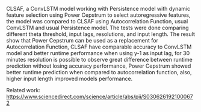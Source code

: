 CLSAF, a ConvLSTM model working with Persistence model with dynamic feature selection using Power Cepstrum to select autoregressive features, the model was compared to CLSAF using Autocorrelation Function, usual ConvLSTM and usual Persistence model. The tests were done comparing different theta threshold, input lags, resolutions, and input length. The result show that Power Cepstrum can be used as a replacement for Autocorrelation Function, CLSAF have comparable accuracy to ConvLSTM model and better runtime performance when using y-1 as input lag, for 30 minutes resolution is possible to observe great difference between runtime prediction without losing accuracy performance, Power Cepstrum showed better runtime prediction when compared to autocorrelation function, also, higher input length improved models performance. 

Related work: https://www.sciencedirect.com/science/article/abs/pii/S0306261921000672

